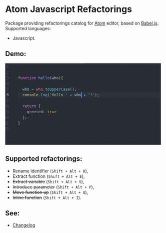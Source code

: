 # Atom Javascript Refactorings

Package providing refactorings catalog for [Atom](https://atom.io/) editor, based on [Babel.js](https://babeljs.io/).
Supported languages:
 * Javascript.

## Demo:
![Extract function](https://raw.githubusercontent.com/mpi/atom-js-refactorings/master/demo/extract-function.gif "Extract function")

## Supported refactorings:
 * Rename identifier (`Shift + Alt + R`),
 * Extract function (`Shift + Alt + E`),
 * ~~Extract variable~~ (`Shift + Alt + V`),
 * ~~Introduce parameter~~ (`Shift + Alt + P`),
 * ~~Move function up~~ (`Shift + Alt + U`),
 * ~~Inline function~~ (`Shift + Alt + I`).

## See:
 * [Changelog](CHANGELOG.md)
